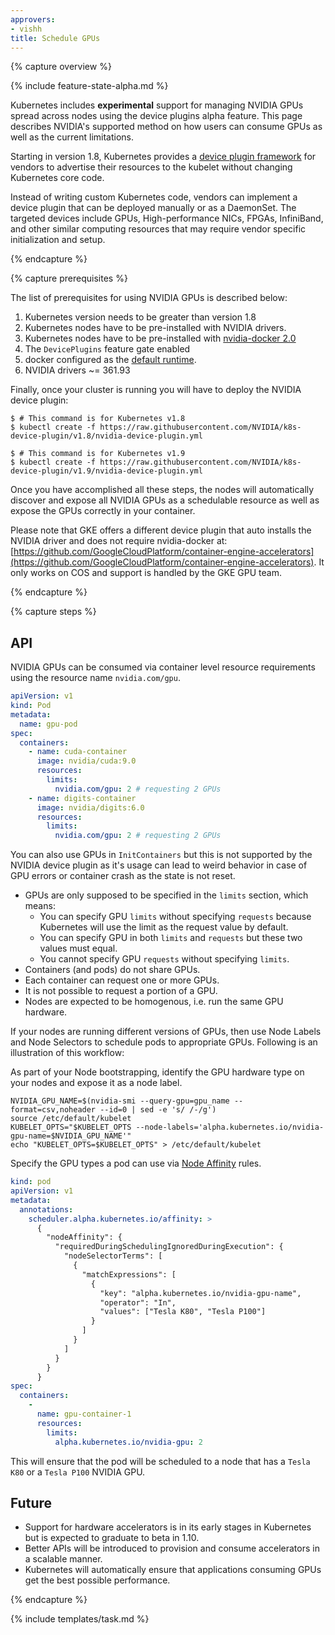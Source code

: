```yaml
---
approvers:
- vishh
title: Schedule GPUs
---
```


{% capture overview %}

{% include feature-state-alpha.md %}

Kubernetes includes **experimental** support for managing NVIDIA GPUs spread across nodes using the device plugins alpha feature.
This page describes NVIDIA's supported method on how users can consume GPUs as well as the current limitations.

Starting in version 1.8, Kubernetes provides a [device plugin framework](https://github.com/kubernetes/community/blob/master/contributors/design-proposals/resource-management/device-plugin.md)
for vendors to advertise their resources to the kubelet without changing Kubernetes core code.

Instead of writing custom Kubernetes code, vendors can implement a device plugin that can be deployed manually or as a DaemonSet.
The targeted devices include GPUs, High-performance NICs, FPGAs, InfiniBand, and other similar computing resources that may require vendor specific initialization and setup.

{% endcapture %}

{% capture prerequisites %}

The list of prerequisites for using NVIDIA GPUs is described below:
1. Kubernetes version needs to be greater than version 1.8
2. Kubernetes nodes have to be pre-installed with NVIDIA drivers.
3. Kubernetes nodes have to be pre-installed with [nvidia-docker 2.0](https://github.com/NVIDIA/nvidia-docker)
4. The `DevicePlugins` feature gate enabled
5. docker configured as the [default runtime](https://github.com/NVIDIA/nvidia-docker/wiki/Advanced-topics#default-runtime).
6. NVIDIA drivers ~= 361.93

Finally, once your cluster is running you will have to deploy the NVIDIA device plugin:
```
$ # This command is for Kubernetes v1.8
$ kubectl create -f https://raw.githubusercontent.com/NVIDIA/k8s-device-plugin/v1.8/nvidia-device-plugin.yml

$ # This command is for Kubernetes v1.9
$ kubectl create -f https://raw.githubusercontent.com/NVIDIA/k8s-device-plugin/v1.9/nvidia-device-plugin.yml
```

Once you have accomplished all these steps, the nodes will automatically discover and expose
all NVIDIA GPUs as a schedulable resource as well as expose the GPUs correctly in your container.

Please note that GKE offers a different device plugin that auto installs the NVIDIA driver and does not
require nvidia-docker at: [https://github.com/GoogleCloudPlatform/container-engine-accelerators](https://github.com/GoogleCloudPlatform/container-engine-accelerators).
It only works on COS and support is handled by the GKE GPU team.

{% endcapture %}

{% capture steps %}

## API

NVIDIA GPUs can be consumed via container level resource requirements using the resource name `nvidia.com/gpu`.

```yaml
apiVersion: v1
kind: Pod
metadata:
  name: gpu-pod
spec:
  containers:
    - name: cuda-container
      image: nvidia/cuda:9.0
      resources:
        limits:
          nvidia.com/gpu: 2 # requesting 2 GPUs
    - name: digits-container
      image: nvidia/digits:6.0
      resources:
        limits:
          nvidia.com/gpu: 2 # requesting 2 GPUs
```

You can also use GPUs in `InitContainers` but this is not supported by the NVIDIA device plugin
as it's usage can lead to weird behavior in case of GPU errors or container crash as the state is not reset.

- GPUs are only supposed to be specified in the `limits` section, which means:
  * You can specify GPU `limits` without specifying `requests` because Kubernetes
    will use the limit as the request value by default.
  * You can specify GPU in both `limits` and `requests` but these two values must equal.
  * You cannot specify GPU `requests` without specifying `limits`.
- Containers (and pods) do not share GPUs.
- Each container can request one or more GPUs.
- It is not possible to request a portion of a GPU.
- Nodes are expected to be homogenous, i.e. run the same GPU hardware.

If your nodes are running different versions of GPUs, then use Node Labels and Node Selectors to schedule pods to appropriate GPUs.
Following is an illustration of this workflow:

As part of your Node bootstrapping, identify the GPU hardware type on your nodes and expose it as a node label.

```shell
NVIDIA_GPU_NAME=$(nvidia-smi --query-gpu=gpu_name --format=csv,noheader --id=0 | sed -e 's/ /-/g')
source /etc/default/kubelet
KUBELET_OPTS="$KUBELET_OPTS --node-labels='alpha.kubernetes.io/nvidia-gpu-name=$NVIDIA_GPU_NAME'"
echo "KUBELET_OPTS=$KUBELET_OPTS" > /etc/default/kubelet
```

Specify the GPU types a pod can use via [Node Affinity](/docs/concepts/configuration/assign-pod-node/#affinity-and-anti-affinity) rules.

```yaml
kind: pod
apiVersion: v1
metadata:
  annotations:
    scheduler.alpha.kubernetes.io/affinity: >
      {
        "nodeAffinity": {
          "requiredDuringSchedulingIgnoredDuringExecution": {
            "nodeSelectorTerms": [
              {
                "matchExpressions": [
                  {
                    "key": "alpha.kubernetes.io/nvidia-gpu-name",
                    "operator": "In",
                    "values": ["Tesla K80", "Tesla P100"]
                  }
                ]
              }
            ]
          }
        }
      }
spec:
  containers:
    -
      name: gpu-container-1
      resources:
        limits:
          alpha.kubernetes.io/nvidia-gpu: 2
```

This will ensure that the pod will be scheduled to a node that has a `Tesla K80` or a `Tesla P100` NVIDIA GPU.

## Future

- Support for hardware accelerators is in its early stages in Kubernetes but is expected to graduate to beta in 1.10.
- Better APIs will be introduced to provision and consume accelerators in a scalable manner.
- Kubernetes will automatically ensure that applications consuming GPUs get the best possible performance.

{% endcapture %}

{% include templates/task.md %}
